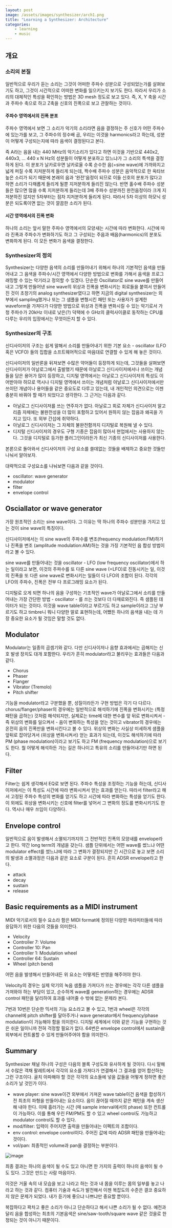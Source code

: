 ```yaml
---
layout: post
image: /assets/images/synthesizer/arch1.png
title: "Learning a Synthesizer: Architecture"
categories: 
    - learning
    - music
---
```


## 개요

### 소리의 본질

일반적으로 우리가 듣는 소리는 그것이 어떠한 주파수 성분으로 구성되었는가를 살펴보기도 하고, 그것이 시간적으로 어떠한 변화를 일으키는지 보기도 한다. 따라서 우리가 소리의 대체적인 특성을 확인하는 방법은 3D mesh 정도로 보고 있다. 즉, X, Y 축을 시간과 주파수 축으로 하고 Z축을 신호의 진폭으로 보고 관찰하는 것이다. 

#### 주파수 영역에서의 진폭 분포

주파수 영역에서 보면 그 소리가 악기의 소리라면 음을 결정하는 주 신호가 어떤 주파수에 있는가를 보고, 그 주파수의 정수배 곱, 우리는 이것을 harmonics라고 하는데, 성분이 어떻게 구성되는지에 따라 음색이 결정된다고 본다. 

즉 A라는 음을 내는 440 MHz의 악기소리가 있다고 하면 이것을 기반으로 440x2, 440x3, ... 440 x N Hz의 성분들이 어떻게 분포하고 있느냐가 그 소리의 특색을 결정하게 된다. 이 분포가 날카로우면 날카로울 수록 순수한 음(=sine wave)에 가까와지고 넓게 퍼질 수록 지저분하게 들리게 되는데, 짝수배 주파수 성분은 음악적으로 한 옥타브 높은 소리가 되기 때문에 본래의 음과 '완전'음정이 되므로 이들 신호의 분포가 많다고 하면 소리가 다채롭게 들리게 될뿐 지저분하게 들리진 않는다. 반면 홀수배 주파수 성분들은 많으면 많을 수록 지저분하게 들리는데 3배 주파수 성분까진 완전음정이라 크게 지저분하진 않지만 5차부터는 점차 지저분하게 들리게 된다. 따라서 5차 이상의 하모닉 성분은 되도록이면 없는 것이 깔끔한 소리가 된다.

#### 시간 영역에서의 진폭 변화

하나의 소리는 앞서 말한 주파수 영역에서의 모양새는 시간에 따라 변화한다. 시간에 따라 진폭과 주파수가 변화하기도 하고 그 구성되는 주음과 배음(harmonics)의 분포도 변화하게 된다. 이 모든 변화가 음색을 결정한다.

### Synthesizer의 정의

Synthesizer는 다양한 음색의 소리를 만들어내기 위해서 하나의 기본적인 음색을 만들어내고 그 음색을 주파수/시간 영역에서 다양한 방법으로 변화를 가해서 음색을 프로그래밍할 수 있는 악기라고 정의할 수 있겠다. 단순한 Oscillator로 sine wave를 만들어내고 그렇게 만들어낸 sine wave의 위상과 진폭을 변화시키는 회로들을 붙여서 만들어진 것이 초창기의 analog synthesizer였다고 하면 지금의 digital synthesizer는 외부에서 sampling했거나 또는 그 샘플을 변형시킨 패턴 또는 사용자가 설계한 waveform을 가져다가 다양한 방법으로 위상과 진폭을 변화시킬 수 있는 악기로서 가청 주파수가 20kHz 이내로 낮은(?) 덕택에 수 GHz의 클럭사이클로 동작하는 CPU를 다루는 우리의 입장에서는 무엇이든지 할 수 있다. 

### Synthesizer의 구조

신디사이저의 구조는 쉽게 말해서 소리를 만들어내기 위한 기본 요소 - oscillator (LFO 혹은 VCFO) 들의 집합을 소프트웨어적으로 마음대로 연결할 수 있게 해 놓은 것이다.

신디사이저의 일반론을 뒤져보면 수많은 약어들이 등장하게 되는데, 그것들을 살펴보면 신디사이저가 아날로그에서 출발했기 때문에 아날로그 신디사이저에서나 쓰이는 개념들을 담은 용어가 많이 등장하고, 디지털 영역에서는 아날로그 신디사이저의 특성도 이어받아야 하므로 역시나 디지털 영역에서 쓰이는 개념처럼 아날로그 신디사이저에서만 쓰이던 개념이나 용어들을 같은 중요도로 다루고 있는데, 내 개인적인 의견으로는 이젠 충분히 바꿔야 할 때가 되었다고 생각한다. 그 근거는 다음과 같다.
- 아날로그 신디사이저를 쓰는 연주자가 없다. 아날로그 회로 자체가 신디사이저 알고리즘 자체에는 불완전성을 더 많이 포함하고 있어서 원하지 않는 잡음과 왜곡을 가지고 있다. 또 외부 간섭에 취약하다. 
- 아날로그 신디사이저는 그 자체의 불완전함까지 디지털로 복원해 낼 수 있다. 
- 디지털 신디사이저의 경우도 구형 기종은 잡음이 많아서 현업에서는 사용하지 않는다. 그것을 디지털로 등가한 플러그인이라든가 최신 기종의 신디사이저를 사용한다. 

본론으로 돌아와서 신디사이저의 구성 요소를 쓸데없는 것들을 배제하고 중요한 것들만 나눠서 알아보자.

대략적으로 구성요소를 나눠보면 다음과 같을 것이다.
- oscillator: wave generator
- modulator
- filter
- envelope control

## Osciallator or wave generator

가장 원초적인 소리는 sine wave이다. 그 이유는 딱 하나의 주파수 성분만을 가지고 있는 것이 sine wave의 특징이다. 

신디사이저에서는 이 sine wave의 주파수를 변조(frequency modulation:FM)하거나 진폭을 변조 (amplitude modulation:AM)하는 것을 가징 기본적인 음 합성 방법이라고 볼 수 있다.

sine wave를 만들어내는 것을 oscillator - LFO (low frequency oscillator)에서 하는 일이라고 보면, 이것의 주파수를 또 다른 sine wave (=LFO)로 진동시키는 일, 이것의 진폭을 또 다른 sine wave로 변화시키는 일들이 다 LFO의 조합이 된다. 각각의 LFO의 주파수, 진폭은 전부 다 프로그래밍 요소가 된다.

디지털로 오게 되면 하나의 음을 구성하는 기초적인 wave가 아날로그에서 소리를 만들어내는 가장 간단한 방법 - oscillator - 를 쓰는 것보다 더 다채로와진다. 즉 샘플된 데이터가 되는 것이다. 이것을 wave table이라고 부르기도 하고 sample이라고 그냥 부르기도 하고 timbre니 뭐니 다양한 말로 표현하는데, 어쨌든 하나의 음색을 내는 데 가장 중요한 요소가 될 것임은 말할 것도 없다.

## Modulator

Modulator는 일종의 곱셈기와 같다. 다만 신디사이저나 음향 효과에서는 곱해지는 신호 발생 장치도 대개 포함한다. 우리가 흔히 modulator라고 불리우는 효과들은 다음과 같다.
- Chorus
- Phaser
- Flanger
- Vibrator (Tremolo)
- Pitch shifter

기능을 modulator라고 구분했을 뿐, 성질이라든가 구현 방법은 각기 다 다르다. chorus/flanger/phaser의 경우에는 일반적으로 해석하기에 진폭을 변화시키는 (특정 패턴을 곱하는) 것처럼 해석되지만, 실제로는 time에 대한 변수를 앞 뒤로 변화시켜서 - 즉 위상의 변화를 일으켜서 - 음이 변화하는 특성을 얻는 것이고 vibrator의 경우에는 온전히 음의 진폭만을 변화시킨다고 볼 수 있다. 위상의 변화는 사실상 미세하게 샘플을 앞뒤로 잡아당겨서 (위상을 변화시켜서) 얻는 효과가 되는데, 이것도 해석하기에 따라 PM (phase modulation)이라고 보기도 하고 FM (frequency modulation)으로 보기도 한다. 뭘 어떻게 해석하든 가는 길은 하나이고 특유의 소리를 만들어내기만 하면 된다.

## Filter

Filter는 쉽게 생각해서 EQ로 보면 된다. 주파수 특성을 조정하는 기능을 하는데, 신디사이저에서는 이 특성도 시간에 따라 변화시켜서 얻는 효과를 얻는다. 따라서 filter라고 해서 고정된 주파수 특성의 변화를 얻기도 하고 시간에 따라 변화하는 특성을 얻기도 한다. 이 외에도 위상을 변화시키는 신호에 filter를 넣어서 그 변화의 정도를 변화시키기도 한다. 역시나 매우 쓰임이 다양하다. 

## Envelope control

일반적으로 음이 발생해서 소멸되기까지의 그 전반적인 진폭의 모양새를 envelope라고 한다. 약간 long term의 개념을 갖는다. 샘플 단위에서는 어떤 wave를 썼느냐 어떤 modulator effect를 썼느냐에 따라 그 변화가 결정되지만 긴 시간으로 놓고 보면 소리의 발생과 소멸과정은 다음과 같은 요소로 구분이 된다. 흔히 ADSR envelope라고 한다.
- attack
- decay
- sustain
- release

## Basic requirements as a MIDI instrument

MIDI 악기로서의 필수 요소라 함은 MIDI format에 정의된 다양한 파라미터들에 따라 응답하기 위한 다음의 것들을 의미한다.
- Velocity
- Controller 7: Volume
- Controller 10: Pan
- Controller 1: Modulation wheel
- Controller 64: Sustain
- Wheel (pitch bend)

어떤 음을 발생해서 만들어내든 위 요소는 어떻게든 반영을 해주어야 한다. 

Velocity의 경우는 실제 악기의 녹음 샘플을 가져다가 쓰는 경우에는 각각 다른 샘플을 가져와야 하는 부담이 있고, 순수하게 wave를 generation하는 경우에는 ADSR control 패턴을 달리하여 효과를 내어줄 수 밖에 없는 문제라 본다. 

7번과 10번은 단순한 믹서의 기능 요소라고 볼 수 있고, 1번과 wheel은 각각의 channel에 pitch shifter를 달아주거나 wave generator에서 frequency/phase modulation이 가능해야 함을 의미한다. 디지털 세계에서 이와 같은 기능을 구현하는 것은 쉬운 일이니까 전혀 걱정할 필요가 없다. 64번은 envelope control에서 sustain을 외부에서 컨트롤할 수 있게 만들어주어야 함을 의미한다.

## Summary

Synthesizer 채널 하나의 구성은 다음의 블록 구성도와 유사하게 될 것이다. 다시 말해서 수많은 객채 팔레트에서 각각의 요소를 가져다가 연결해서 그 결과를 얻어 합산하는 그런 구조이다. 골치 아파해야 할 것은 각각의 요소들에 넣을 값들을 어떻게 정하면 좋은 소리가 날 것인가 이다. 
- wave player: sine wave이건 외부에서 가져온 wave table이건 음색을 합성하기 전 최초의 파형을 만들어내는 요소이다. 음이 끊어질 때까지 같은 패턴을 계속 생산해 내야 한다. 이때 흘러가는 시간 (매 sample interval에서의 phase) 또한 컨트롤이 가능하다. 이를 통해 우린 FM/PM도 할 수 있고 wheel control도 가능하고 modulator control도 할 수 있다. 
- mod/filter: 입력이 주어지면 출력을 만들어내는 이펙트의 조합이다. 
- env control: envelope control이다. 주어진 값에 따라 ADSR 패턴을 만들어내는 것이다. 
- vol/pan: 최종적인 volume과 pan을 결정하는 부분이다.

![image](/assets/images/synthesizer/arch1.png)

최종 결과는 하나의 음색이 될 수도 있고 아니면 한 가지의 출력이 하나의 음색이 될 수도 있다. 그것은 만드는 사람 마음이다. 

이것은 거울 속의 내 모습을 보고 나라고 하는 것과 내 몸을 이루는 몸의 일부를 놓고 나라고 하는 것과 같다. 컴퓨터 기술과 속도가 발전해서 이젠 복잡도의 수준은 결코 중요하지 않은 문제가 되었다. 내가 듣기에 좋으냐 나쁘냐만 중요할 뿐이다. 

복잡하다고 꽉차고 좋은 소리가 아니고 단순하다고 해서 나쁜 소리가 될 수 없다. 예전과 달리 음을 합성하는 최초의 기본음색은 sine/saw-tooth/square wave 같은 것을로 한정되는 것이 아니기 때문이다.